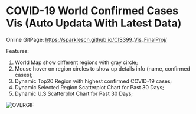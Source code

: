 # COVID-19 World Confirmed Cases Vis (Auto Updata With Latest Data)

Online GitPage:
https://sparklescn.github.io/CIS399_Vis_FinalProj/

Features:

1. World Map show different regions with gray circle;
2. Mouse hover on region circles to show up details info (name, confirmed cases);
3. Dynamic Top20 Region with highest confirmed COVID-19 cases;
4. Dynamic Selected Region Scatterplot Chart for Past 30 Days;
5. Dynamic U.S Scatterplot Chart for Past 30 Days;

![OVERGIF](https://github.com/SparklesCN/CIS399_Vis_FinalProj/blob/master/imgs/intro.gif)
